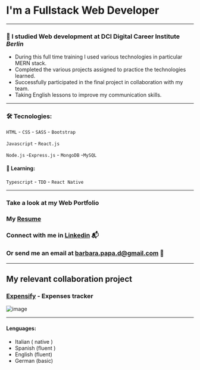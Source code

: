# I'm a Fullstack Web Developer

---
### 📝 I studied Web development at  DCI Digital Career Institute  *Berlin*
- During this full time training I used various technologies in particular  MERN stack.
- Completed the various projects assigned to practice the technologies learned.
- Successfully participated in the final project in collaboration with my team.
- Taking English lessons to improve my communication skills.
---

### 🛠️ Tecnologies:

 `HTML`   - `CSS`   - `SASS`   - `Bootstrap`   

 `Javascript`   - `React.js`

 `Node.js`  -`Express.js`   - `MongoDB`  -`MySQL`

#### 📝 Learning:  
`Typescript` -  `TDD`  -  `React Native`

---
### Take a look at my Web Portfolio 
### My [Resume](https://github.com/BarbaraPapa/My-Resume-Pdf/tree/main?tab=readme-ov-file)
### Connect with me in [Linkedin](https://www.linkedin.com/in/barbara-papa-30980a106/) 📬
### Or send me an email at barbara.papa.d@gmail.com 📩

---

## My relevant collaboration project

### [Expensify](https://github.com/BarbaraPapa/Expensify-Expenses_Tracker_Frontend) - Expenses tracker

![image](https://github.com/SalmaRepo/Expenses_Tracker_Frontend/assets/123093914/5c9ae57f-dbbc-4528-b383-1efcb90e4f5f)

---
#### Lenguages:
- Italian ( native )
- Spanish (fluent ) 
- English (fluent) 
- German (basic) 





